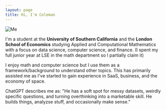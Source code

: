 ```yaml
---
layout: page
title: Hi, I'm Coleman
---
```


![Me](home.png)

I'm a student at the **University of Southern California** and the **London School of Economics** studying Applied and Computational Mathematics with a focus on data science, computer science, and finance. (I spent my full junior year at LSE in the math department so I partially claim it)

I enjoy math and computer science but I use them as a framework/background to understand other topics. This has primarily assisted me as I've started to gain experience in SaaS, business, and the economy of space.

ChatGPT describes me as: "He has a soft spot for messy datasets, weirdly specific questions, and turning overthinking into a marketable skill. He builds things, analyzse stuff, and occasionally make sense."





